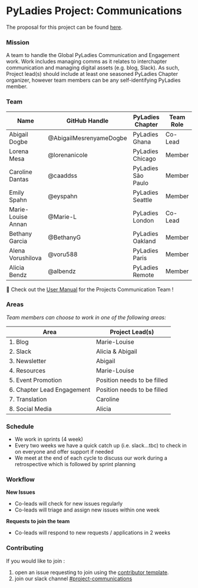 # PyLadies Project: Communications

The proposal for this project can be found [here](https://github.com/pyladies/global-organizing/issues/42).

### Mission

A team to handle the Global PyLadies Communication and Engagement work. Work includes managing comms as it relates to interchapter communication and managing digital assets (e.g. blog, Slack). As such, Project lead(s) should include at least one seasoned PyLadies Chapter organizer, however team members can be any self-identifying PyLadies member.

### Team

Name | GitHub Handle | PyLadies Chapter | Team Role
-- | -- | -- | --
Abigail Dogbe | @AbigailMesrenyameDogbe  | PyLadies Ghana | Co-Lead
Lorena Mesa | @lorenanicole  | PyLadies Chicago | Member
Caroline Dantas | @caaddss | PyLadies São Paulo | Member
Emily Spahn | @eyspahn | PyLadies Seattle | Member
Marie-Louise Annan | @Marie-L | PyLadies London | Co-Lead
Bethany Garcia | @BethanyG | PyLadies Oakland | Member
Alena Vorushilova | @voru588 | PyLadies Paris | Member
Alicia Bendz | @albendz | PyLadies Remote | Member|

📌 Check out the [User Manual](https://github.com/pyladies/project-communications/tree/master/user-manual-for-me) for the Projects Communication Team !

### Areas

_Team members can choose to work in one of the following areas:_


|Area | Project Lead(s)|
| -- | -- 
|1. Blog | Marie-Louise |
|2. Slack | Alicia & Abigail|
|3. Newsletter | Abigail|
|4. Resources | Marie-Louise |
|5. Event Promotion |Position needs to be filled|
|6. Chapter Lead Engagement |Position needs to be filled|
|7. Translation |Caroline|
|8. Social Media| Alicia|


### Schedule

- We work in sprints (4 week) 
- Every two weeks we have a quick catch up (i.e. slack...tbc) to check in on everyone and offer support if needed
- We meet at the end of each cycle to discuss our work during a retrospective which is followed by sprint planning

### Workflow

**New Issues**

- Co-leads will check for new issues regularly
- Co-leads will triage and assign new issues within one week

**Requests to join the team**

- Co-leads will respond to new requests / applications in 2 weeks


### Contributing

If you would like to join : 

1. open an issue requesting to join using the [contributor template](https://github.com/pyladies/project-communications/issues/new/choose).
1. join our slack channel [#project-communications](https://pyladies.slack.com/archives/CQMFU03T4)
